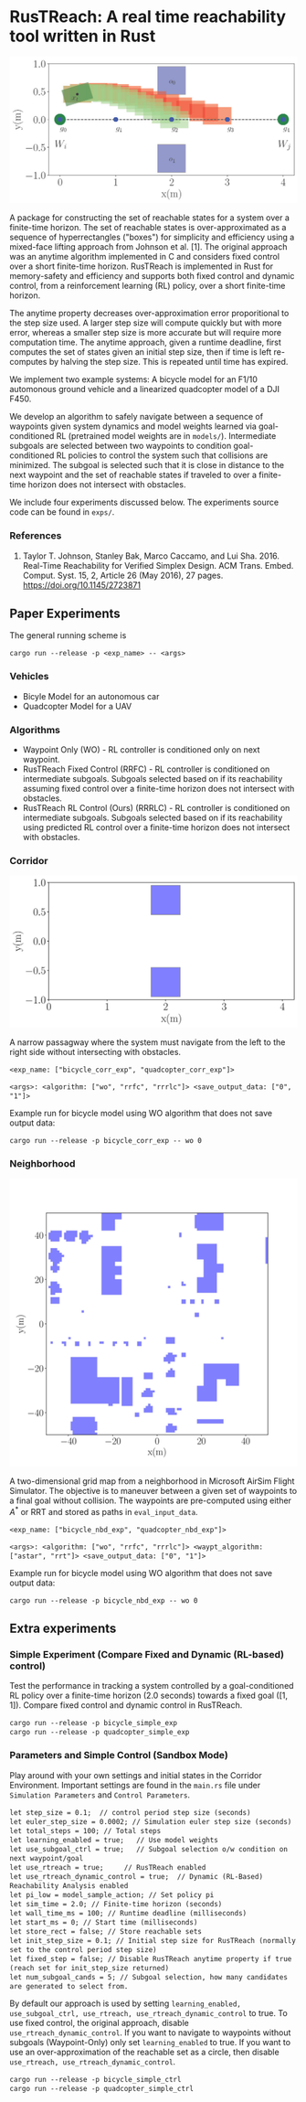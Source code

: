 # RusTReach: A real time reachability tool written in Rust

![](figs/paper/sg_select.jpg)

A package for constructing the set of reachable states for a system over a finite-time horizon. The set of reachable states is over-approximated as a sequence of hyperrectangles ("boxes") for simplicity and efficiency using a mixed-face lifting approach from Johnson et al. [1]. The original approach was an anytime algorithm implemented in C and considers fixed control over a short finite-time horizon. RusTReach is implemented in Rust for memory-safety and efficiency and supports both fixed control and dynamic control, from a reinforcement learning (RL) policy, over a short finite-time horizon. 

The anytime property decreases over-approximation error proporitional to the step size used. A larger step size will compute quickly but with more error, whereas a smaller step size is more accurate but will require more computation time. The anytime approach, given a runtime deadline, first computes the set of states given an initial step size, then if time is left re-computes by halving the step size. This is repeated until time has expired.

We implement two example systems: A bicycle model for an F1/10 automonous ground vehicle and a linearized quadcopter model of a DJI F450.

We develop an algorithm to safely navigate between a sequence of waypoints given system dynamics and model weights learned via goal-conditioned RL (pretrained model weights are in `models/`). Intermediate subgoals are selected between two waypoints to condition goal-conditioned RL policies to control the system such that collisions are minimized. The subgoal is selected such that it is close in distance to the next waypoint and the set of reachable states if traveled to over a finite-time horizon does not intersect with obstacles.

We include four experiments discussed below. The experiments source code can be found in `exps/`.

### References

1. Taylor T. Johnson, Stanley Bak, Marco Caccamo, and Lui Sha. 2016. Real-Time Reachability for Verified Simplex Design. ACM Trans. Embed. Comput. Syst. 15, 2, Article 26 (May 2016), 27 pages. https://doi.org/10.1145/2723871

## Paper Experiments

The general running scheme is

```
cargo run --release -p <exp_name> -- <args>
```

### Vehicles
* Bicyle Model for an autonomous car
* Quadcopter Model for a UAV

### Algorithms
* Waypoint Only (WO) - RL controller is conditioned only on next waypoint.
* RusTReach Fixed Control (RRFC) - RL controller is conditioned on intermediate subgoals. Subgoals selected based on if its reachability assuming fixed control over a finite-time horizon does not intersect with obstacles.
* RusTReach RL Control (Ours) (RRRLC) - RL controller is conditioned on intermediate subgoals. Subgoals selected based on if its reachability using predicted RL control over a finite-time horizon does not intersect with obstacles.

### Corridor
![Corridor Map](figs/paper/corridor_map.jpg)

A narrow passagway where the system must navigate from the left to the right side without intersecting with obstacles.

```
<exp_name: ["bicycle_corr_exp", "quadcopter_corr_exp"]>
```

```
<args>: <algorithm: ["wo", "rrfc", "rrrlc"]> <save_output_data: ["0", "1"]>
```

Example run for bicycle model using WO algorithm that does not save output data:
```shell
cargo run --release -p bicycle_corr_exp -- wo 0
```

### Neighborhood

![Neighborhood Map](figs/paper/nbd_map.jpg)

A two-dimensional grid map from a neighborhood in Microsoft AirSim Flight Simulator. The objective is to maneuver between a given set of waypoints to a final goal without collision. The waypoints are pre-computed using either $A^*$ or RRT and stored as paths in `eval_input_data`.

```
<exp_name: ["bicycle_nbd_exp", "quadcopter_nbd_exp"]>
```

```
<args>: <algorithm: ["wo", "rrfc", "rrrlc"]> <waypt_algorithm: ["astar", "rrt"]> <save_output_data: ["0", "1"]>
```

Example run for bicycle model using WO algorithm that does not save output data:
```shell
cargo run --release -p bicycle_nbd_exp -- wo 0
```

## Extra experiments


### Simple Experiment (Compare Fixed and Dynamic (RL-based) control)

Test the performance in tracking a system controlled by a goal-conditioned RL policy over a finite-time horizon (2.0 seconds) towards a fixed goal ([1, 1]). Compare fixed control and dynamic control in RusTReach.

```
cargo run --release -p bicycle_simple_exp
cargo run --release -p quadcopter_simple_exp
```

### Parameters and Simple Control (Sandbox Mode)
Play around with your own settings and initial states in the Corridor Environment. Important settings are found in the `main.rs` file under `Simulation Parameters` and `Control Parameters`.

```
let step_size = 0.1;  // control period step size (seconds)
let euler_step_size = 0.0002; // Simulation euler step size (seconds)
let total_steps = 100; // Total steps
let learning_enabled = true;   // Use model weights
let use_subgoal_ctrl = true;   // Subgoal selection o/w condition on next waypoint/goal
let use_rtreach = true;     // RusTReach enabled
let use_rtreach_dynamic_control = true;  // Dynamic (RL-Based) Reachability Analysis enabled
let pi_low = model_sample_action; // Set policy pi
let sim_time = 2.0; // Finite-time horizon (seconds)
let wall_time_ms = 100; // Runtime deadline (milliseconds)
let start_ms = 0; // Start time (milliseconds)
let store_rect = false; // Store reachable sets
let init_step_size = 0.1; // Initial step size for RusTReach (normally set to the control period step size)
let fixed_step = false; // Disable RusTReach anytime property if true (reach set for init_step_size returned)
let num_subgoal_cands = 5; // Subgoal selection, how many candidates are generated to select from.
```

By default our approach is used by setting `learning_enabled, use_subgoal_ctrl, use_rtreach, use_rtreach_dynamic_control` to true. To use fixed control, the original approach, disable `use_rtreach_dynamic_control`. If you want to navigate to waypoints without subgoals (Waypoint-Only) only set `learning_enabled` to true. If you want to use an over-approximation of the reachable set as a circle, then disable `use_rtreach, use_rtreach_dynamic_control`.

```
cargo run --release -p bicycle_simple_ctrl
cargo run --release -p quadcopter_simple_ctrl
```